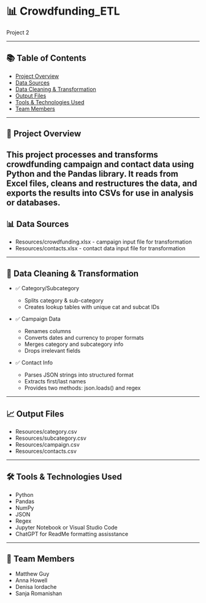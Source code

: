 # 📊 Crowdfunding_ETL
Project 2


---

## 📚 Table of Contents

- [Project Overview](#project-overview)
- [Data Sources](#data-sources)
- [Data Cleaning & Transformation](#data-cleaning--transformation)
- [Output Files](#output-files)
- [Tools & Technologies Used](#tools--technologies-used)
- [Team Members](#team-members)


---

<a id="project-overview"></a>
## 📁 Project Overview

This project processes and transforms crowdfunding campaign and contact data using Python and the Pandas library. It reads from Excel files, cleans and restructures the data, and exports the results into CSVs for use in analysis or databases.
---

<a id="data-sources"></a>
## 📊 Data Sources
- Resources/crowdfunding.xlsx - campaign input file for transformation
- Resources/contacts.xlsx - contact data input file for transformation

---

<a id="d#data-cleaning--transformation"></a>
## 🧹 Data Cleaning & Transformation
- ✅ Category/Subcategory
    - Splits category & sub-category
    - Creates lookup tables with unique cat and subcat IDs

- ✅ Campaign Data
    - Renames columns
    - Converts dates and currency to proper formats
    - Merges category and subcategory info
    - Drops irrelevant fields

- ✅ Contact Info
    - Parses JSON strings into structured format
    - Extracts first/last names
    - Provides two methods: json.loads() and regex

---

<a id="output_files"></a>
## 📈 Output Files
- Resources/category.csv
- Resources/subcategory.csv
- Resources/campaign.csv
- Resources/contacts.csv

---

<a id="tools--technologies-used"></a>
## 🛠 Tools & Technologies Used

- Python 
- Pandas
- NumPy  
- JSON  
- Regex  
- Jupyter Notebook or Visual Studio Code
- ChatGPT for ReadMe formatting assisstance

---

<a id="team-members"></a>
## 👥 Team Members
- Matthew Guy
- Anna Howell
- Denisa Iordache
- Sanja Romanishan

